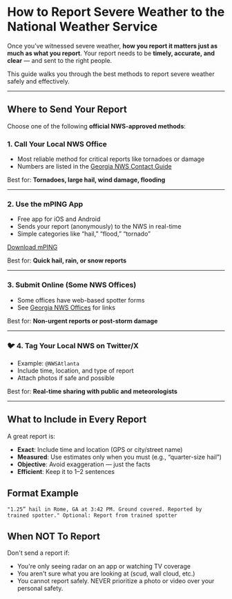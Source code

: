 # How to Report Severe Weather to the National Weather Service

Once you’ve witnessed severe weather, **how you report it matters just as much as what you report**. Your report needs to be **timely, accurate, and clear** — and sent to the right people.

This guide walks you through the best methods to report severe weather safely and effectively.

---

## Where to Send Your Report

Choose one of the following **official NWS-approved methods**:

### 1. **Call Your Local NWS Office**
- Most reliable method for critical reports like tornadoes or damage
- Numbers are listed in the [Georgia NWS Contact Guide](./georgia-specific.md)

Best for: **Tornadoes, large hail, wind damage, flooding**

---

### 2. **Use the mPING App**
- Free app for iOS and Android  
- Sends your report (anonymously) to the NWS in real-time
- Simple categories like “hail,” “flood,” “tornado”

[Download mPING](https://mping.nssl.noaa.gov/)

Best for: **Quick hail, rain, or snow reports**

---

### 3. **Submit Online (Some NWS Offices)**
- Some offices have web-based spotter forms
- See [Georgia NWS Offices](./georgia-specific.md) for links

Best for: **Non-urgent reports or post-storm damage**

---

### 🐦 4. **Tag Your Local NWS on Twitter/X**
- Example: `@NWSAtlanta`
- Include time, location, and type of report
- Attach photos if safe and possible

Best for: **Real-time sharing with public and meteorologists**

---

## What to Include in Every Report

A great report is:

- **Exact**: Include time and location (GPS or city/street name)
- **Measured**: Use estimates only when you must (e.g., “quarter-size hail”)
- **Objective**: Avoid exaggeration — just the facts
- **Efficient**: Keep it to 1–2 sentences

## Format Example
```text
"1.25” hail in Rome, GA at 3:42 PM. Ground covered. Reported by trained spotter." Optional: Report from trained spotter
```

## When NOT To Report 

Don't send a report if:
- You're only seeing radar on an app or watching TV coverage
- You aren't sure what you are looking at (scud, wall cloud, etc.)
- You cannot report safely. NEVER prioritize a photo or video over your personal safety.

